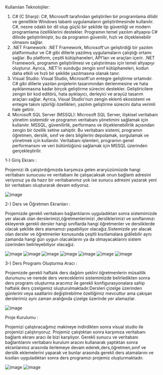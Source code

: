 Kullanılan Teknolojiler:
1) C# (C Sharp):
C#, Microsoft tarafından geliştirilen bir programlama dilidir ve genellikle Windows tabanlı uygulamaların geliştirilmesinde kullanılır. C#, nesne odaklı bir dil olup güçlü bir şekilde tip güvenliği ve modern programlama özelliklerini destekler. Programın temel yazılım altyapısı C# dilinde geliştirilmiştir, bu da programın güvenilir, hızlı ve ölçeklenebilir olmasını sağlar.
2) .NET Framework:
.NET Framework, Microsoft'un geliştirdiği bir yazılım platformudur ve C# gibi dillerle yazılmış uygulamaların çalıştığı ortamı sağlar. Bu platform, çeşitli kütüphaneleri, API'ları ve araçları içerir. .NET Framework, programın geliştirilmesi ve çalıştırılması için temel altyapıyı oluşturur. Ayrıca, .NET'in sunduğu zengin sınıf kütüphaneleri, kodun daha etkili ve hızlı bir şekilde yazılmasına olanak tanır.
3) Visual Studio:
Visual Studio, Microsoft'un entegre geliştirme ortamıdır. C# gibi dillerle yazılan projelerin tasarımından derlenmesine ve hata ayıklanmasına kadar birçok geliştirme sürecini destekler. Geliştiricilere zengin bir kod editörü, hata ayıklayıcı, derleyici ve arayüz tasarım araçları sağlar. Ayrıca, Visual Studio'nun zengin eklenti ekosistemi ve entegre takım işbirliği özellikleri, yazılım geliştirme sürecini daha verimli hale getirir.
4) Microsoft SQL Server (MSSQL):
Microsoft SQL Server, ilişkisel veritabanı yönetim sistemidir ve programın veritabanı yönetimini sağlamak için kullanılır. MSSQL, güvenilirlik, performans ve ölçeklenebilirlik açısından zengin bir özellik setine sahiptir. Bu veritabanı sistemi, programın öğretmen, derslik, sınıf ve ders bilgilerini depolamak, sorgulamak ve yönetmek için kullanılır. Veritabanı işlemleri, programın genel performansını ve veri bütünlüğünü sağlamak için MSSQL üzerinden gerçekleştirilir.

1-) Giriş Ekranı : 

Projemizi ilk çalıştırdığımızda karşımıza gelen araryüzümüzde hangi veritabanı sunucusu ve veritabanı ile çalışacaksak onun bağlantı adresini veriyoruz ya da hazır bir veritabanımız yok ise sunucu adresini yazarak yeni bir veritabanı oluşturarak devam ediyoruz.

![image](https://github.com/melih756/ders-program--olusturma/assets/74192618/59770dfb-d109-4521-8409-42e6f40975fe)


2-) Ders ve Öğretmen Ekranları : 

Projemizde gerekli veritabanı bağlantılarını uyguladıktan sonra sistemimizde yer alacak olan derslerimizi,öğretmenlerimizi ,dersliklerimizi ve sınıflarımızı ekleyerek gerekli dersler hangi sınıflarda hangi öğretmenler ve dersliklerde olacak şekilde ders atamamızı yapabiliyor olacağız.Sistemizde yer alacak olan dersler ve öğretmenler konusunda çeşitli kısıtlamalara gidilebilir aynı zamanda hangi gün uygun olacaklarını ya da olmayacaklarını sistem üzerinden belirleyebiliyor olacağız.

![image](https://github.com/melih756/ders-program--olusturma/assets/74192618/f8433885-da42-49fd-8f57-2975a67316e6)
![image](https://github.com/melih756/ders-program--olusturma/assets/74192618/286476b8-d6a5-4081-88ec-8245cc4f618e)
![image](https://github.com/melih756/ders-program--olusturma/assets/74192618/37f53299-303a-43f2-bce0-9db720ac3dc6)
![image](https://github.com/melih756/ders-program--olusturma/assets/74192618/f99d4d44-5cf6-451c-8d95-a432a6616197)
![image](https://github.com/melih756/ders-program--olusturma/assets/74192618/99b7e63a-f222-4e0d-9421-0d2758f78077)
![image](https://github.com/melih756/ders-program--olusturma/assets/74192618/3d872e18-56ba-4f8d-8373-750e4b90bbd7)
![image](https://github.com/melih756/ders-program--olusturma/assets/74192618/526880a0-d722-42f3-ad98-3124819e7d86)


3-) Ders Programı Oluşturma Aracı : 

Projemizde gerekli haftalık ders dağılım şeklini öğretmenlerin müsaitlik durumunu ve nerede ders vereceklerini sistemimizde belirledikten sonra ders programı oluşturma aracımız ile gerekli konfigurasyonalara sahip haftalık ders çizelgemiz oluşturulmaktadır.Dersleri çizelge üzerinden günlerini veya saatlarini değiştirebilme özelliğimiz mevcuttur ama çakışan derslerimiz aynı zaman aralığında çizelge üzerinde yer alamazlar.

![image](https://github.com/melih756/ders-program--olusturma/assets/74192618/c8033b1e-5aba-4ae4-8d8c-9c220e552d7f)


Proje Kurulumu : 

Projemizi çalıştıracağımız makineye indirdikten sonra visual studio ile projemizi çalıştırıyoruz. Projemiz çalıştıktan sonra karşımıza veritabanı bağlantı ekranı aracı ile bizi karşılıyor. Gerekli sunucu ve veritabanı bağlantılarını veritabanı kurulum aracını kullanarak yaptıktan sonra ekranlarımız arasında ilerlemeye devam ederek,ders,öğretmen,sınıf ve derslik eklemelerini yaparak ve bunlar arasında gerekli ders atamalarını ve kısıtları uyguladıktan sonra ders programızı projemiz oluşturmaktadır.

![image](https://github.com/melih756/ders-program--olusturma/assets/74192618/958bd9c3-3ab4-4e2f-b7d7-fb01f9fb991a)
![image](https://github.com/melih756/ders-program--olusturma/assets/74192618/92b098ca-c81f-4323-8b1f-a837db798ebb)


